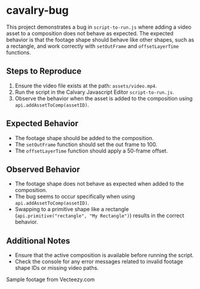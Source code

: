 # cavalry-bug

This project demonstrates a bug in `script-to-run.js` where adding a video asset to a composition does not behave as expected. The expected behavior is that the footage shape should behave like other shapes, such as a rectangle, and work correctly with `setOutFrame` and `offsetLayerTime` functions.

## Steps to Reproduce

1. Ensure the video file exists at the path: `assets/video.mp4`.
2. Run the script in the Calvary Javascript Editor `script-to-run.js`.
3. Observe the behavior when the asset is added to the composition using `api.addAssetToComp(assetID)`.

## Expected Behavior

- The footage shape should be added to the composition.
- The `setOutFrame` function should set the out frame to 100.
- The `offsetLayerTime` function should apply a 50-frame offset.

## Observed Behavior

- The footage shape does not behave as expected when added to the composition.
- The bug seems to occur specifically when using `api.addAssetToComp(assetID)`.
- Swapping to a primitive shape like a rectangle (`api.primitive("rectangle", "My Rectangle")`) results in the correct behavior.

## Additional Notes

- Ensure that the active composition is available before running the script.
- Check the console for any error messages related to invalid footage shape IDs or missing video paths.

Sample footage from Vecteezy.com